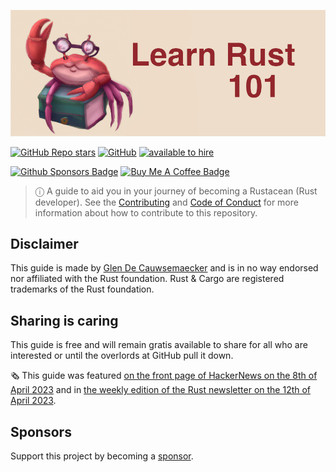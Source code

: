 [![Repository Banner Image](banner.png)](https://rust-lang.guide)

[![GitHub Repo stars](https://img.shields.io/github/stars/plabayo/learn-rust-101?style=social)](https://github.com/plabayo/learn-rust-101) [![GitHub](https://img.shields.io/github/license/plabayo/learn-rust-101)](https://github.com/plabayo/learn-rust-101/blob/main/LICENSE) [![available to hire](https://img.shields.io/badge/Glen-available%20to%20hire%20as%20consultant-green)](mailto:glen@plabayo.tech)

[![Github Sponsors Badge](https://img.shields.io/badge/sponsor-30363D?style=for-the-badge&logo=GitHub-Sponsors&logoColor=#EA4AAA)](https://github.com/sponsors/plabayo) [![Buy Me A Coffee Badge](https://img.shields.io/badge/Buy%20Me%20a%20Coffee-ffdd00?style=for-the-badge&logo=buy-me-a-coffee&logoColor=black)](https://www.buymeacoffee.com/plabayo)


[rust]: https://www.rust-lang.org/

> ⓘ A guide to aid you in your journey of becoming a Rustacean (Rust developer). See the [Contributing](https://github.com/plabayo/learn-rust-101/blob/main/CONTRIBUTING.md) and [Code of Conduct](https://github.com/plabayo/learn-rust-101/blob/main/CODE_OF_CONDUCT.md) for more information about how to contribute to this repository.

## Disclaimer

This guide is made by [Glen De Cauwsemaecker](https://www.glendc.com/) and is in no way endorsed nor affiliated with the Rust foundation. Rust & Cargo are registered trademarks of the Rust foundation.

## Sharing is caring

This guide is free and will remain gratis available to share for all who are interested or until the overlords at GitHub pull it down.

🗞 This guide was featured [on the front page of HackerNews on the 8th of April 2023](<https://news.ycombinator.com/item?id=35489029>) and in [the weekly edition of the Rust newsletter on the 12th of April 2023](https://this-week-in-rust.org/blog/2023/04/12/this-week-in-rust-490/).

## Sponsors

Support this project by becoming a [sponsor](https://github.com/sponsors/plabayo).
